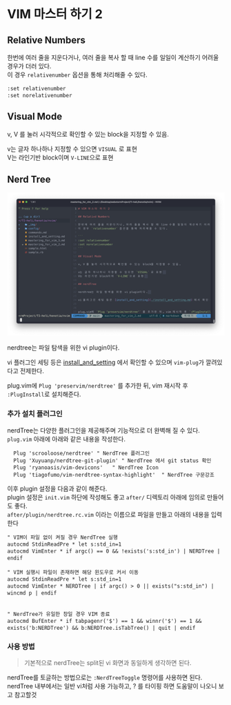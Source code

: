# VIM 마스터 하기 2

## Relative Numbers

한번에 여러 줄을 지운다거나, 여러 줄을 복사 할 때 line 수를 일일이 계산하기 어려울 경우가 더러 있다.  
이 경우 `relativenumber` 옵션을 통해 처리해줄 수 있다.

```
:set relativenumber
:set norelativenumber
```

## Visual Mode

v, V 를 눌러 시각적으로 확인할 수 있는 block을 지정할 수 있음.

v는 글자 하나하나 지정할 수 있으면 `VISUAL` 로 표현  
V는 라인기반 block이며 `V-LINE`으로 표현  

## Nerd Tree

![NerdTree](./_img/nerdtree.png)

nerdtree는 파일 탐색을 위한 vi plugin이다.  

vi 플러그인 세팅 등은 [install_and_setting](./install_and_setting.md) 에서 확인할 수 있으며 `vim-plug`가 깔려있다고 전제한다.


plug.vim에 `Plug 'preservim/nerdtree'` 를 추가한 뒤, vim 재시작 후 `:PlugInstall`로 설치해준다.

### 추가 설치 플러그인

nerdTree는 다양한 플러그인을 제공해주며 기능적으로 더 완벽해 질 수 있다.  
`plug.vim` 아래에 아래와 같은 내용을 작성한다.

```vim
  Plug 'scrooloose/nerdtree' " NerdTree 플러그인
  Plug 'Xuyuanp/nerdtree-git-plugin' " NerdTree 에서 git status 확인 
  Plug 'ryanoasis/vim-devicons'   " NerdTree Icon
  Plug 'tiagofumo/vim-nerdtree-syntax-highlight'  " NerdTree 구문강조
```

이후 plugin 설정을 다음과 같이 해준다.  
plugin 설정은 `init.vim` 하단에 작성해도 좋고 `after/` 디렉토리 아래에 임의로 만들어도 좋다.  
`after/plugin/nerdtree.rc.vim` 이라는 이름으로 파일을 만들고 아래의 내용을 입력한다

```
" VIM이 파일 없이 켜질 경우 NerdTree 실행
autocmd StdinReadPre * let s:std_in=1
autocmd VimEnter * if argc() == 0 && !exists('s:std_in') | NERDTree | endif

" VIM 실행시 파일이 존재하면 해당 윈도우로 커서 이동
autocmd StdinReadPre * let s:std_in=1
autocmd VimEnter * NERDTree | if argc() > 0 || exists("s:std_in") | wincmd p | endif


" NerdTree가 유일한 창일 경우 VIM 종료
autocmd BufEnter * if tabpagenr('$') == 1 && winnr('$') == 1 && exists('b:NERDTree') && b:NERDTree.isTabTree() | quit | endif
```

### 사용 방법

> 기본적으로 nerdTree는 split된 vi 화면과 동일하게 생각하면 된다.

nerdTree를 토글하는 방법으로는 `:NerdTreeToggle` 명령어를 사용하면 된다.  
nerdTree 내부에서는 일반 vi처럼 사용 가능하고, ? 를 타이핑 하면 도움말이 나오니 보고 참고할것

